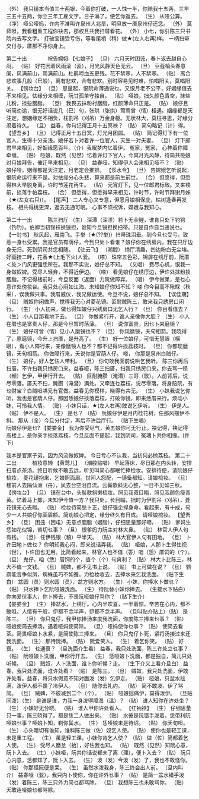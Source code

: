 <!-- { "loadSidebar": true } -->
（外） 我只镜本当值三十两银，今着你打破，一人蚀一半，你赔我十五两，三年三五十五两，你立三年工雇文字。日子满了，便乞你返去。 
（生） 从哑公算。 
（净） 哑公哑妈，许内不准叫许泉州人兆旱，明旦放一厝泉州仔还恁。 
（外） 莫茹呾，我看粗重工程你袂去，那权且共我扫厝看花。 
（外） 小七，你引陈三只书院内去写文字。 
 打破宝镜受亏伤，等看尾梢（稍）做★(左人右再)样。 
 一柄扫帚交付与，厝那不净你身上。 

第二十出　　　　祝告嫦娥 
【七娘子】
（旦） 六月天时困迍，春卜返去越自心闷。 
（贴） 好花因着风雨滚（衮），月光风静天色无云。 
（旦） 豆蔻梢头春意阑，风满前山，雨满前山。杜鹃啼血五更残。花不禁寒，人不禁寒。 
（贴） 离合悲欢事几般（巳般），离有悲欢，合有悲欢。别时容易见时难，怕唱阳关，莫唱阳关。 
【傍妆台】
（旦） 思量起，恨阮命薄通说乜。又恨月老不公平，好姻缘值去不来相见。怯缘分来相缠，阮甘孤单守独自。 
（贴） 哑娘，拙久颜色青空，抹些儿粉，掞些胭脂。 
（旦） 我畏去抹粉衬胭脂，红颜薄命只正是。 
（贴） 娘仔且听简劝谕，恨无好话说几（巳）句，张珙（张拱）莺莺曾（情）相遇。姻缘都是天注定，想姻缘定不相负，枉割吊（刈吊）万金身躯。无状林大，莫枉寻思，好缘分须着待久。 
（旦） 益春，你句记得正月十五冥袂？ 
（贴） 简句略记（计）得。 
【望吾乡】
（旦） 记得正月十五日冥，灯光月团圆。 
（贴） 简记得灯下有一位官人，生得十分亲浅。娘仔若卜对着许一位官人，天生一对夫妻。 
（旦） 灯下郎君早来相见，好姻缘愿百年。（介）我眠梦内忆着伊。 
 冤家，冤家， 
 心神着你障牵缠。 
（贴） 哑娘，既然（见然）忆着许灯下官人，今冥月光风静，待简共哑娘对月娘拜告，催迁早来相见。 
（旦） 益春哑，知得伊人会来相见哑不？ 
（贴） 娘仔哑，姻缘都是天注定，月老定会推排。 
【浆水令】
（旦） 告嫦娥乞听说起，恨阮命运行来不是。对怯缘分心头悲，算来都是前生前世。 
（合） 但愿得，但愿得林大早脱身离，许时节莲花再生。 
（贴） 元宵灯下，见一位郎君标致。又来楼前，掞落手帕荔枝。 
（合） 但愿得，但愿得早来相见，许时节，许时节拜谢月姊（★(左女右只)）。 
【尾声】
 二人专心又专意，但愿月娘相保庇，枯树逢春再发枝。 
 相共得桃更深，返去无通可眠。 
 心事不须祝诉，嫦娥与我知心。 

第二十一出　　　陈三扫厅 
（生） 深潭（深漂）若卜无金鲤，谁肯只处下钓钩（钓钓）。伯卿当初锦袄换镜担，谁知今旦镜担换扫帚。只是自作自当通说乜。 
【一封书】
 秋风起，雁南飞。手举（★(??举)）扫帚珠泪垂。到今旦乜受亏，致惹一身乜受累。我是官员有荫仔，今到只处卜看谁？娘仔你在绣房内，我在只厅边身无归。死到阴司共恁相随。 
【驻云飞】
（潮腔） 绣厅清趣，四边粉白无尘埃。好画挂二畔，花香★(上毛下火)人爱。 
（嗏） 珠帘五色彩，锦屏在绣厅前，阮厝＜处＞门风更强恁所在。我那不实说，娘仔总不知。 
（又唱） 费尽心机，恨我一身做奴婢。受尽人轻弃，不得近伊边。 
（嗏） 看见娘仔在绣厅边，伊许处抹粉掞胭脂。不记得楼前时，今旦反面（返面）力阮做障弃。 
（唱） 伊今做呆，是乜心意许处傍妆台。我只处心闷如江海，未知娘仔你知不知？ 
 嗏 
 你今目高不瞅睬（秋采），误我做只事。我厝威仪，我兄做运使。今旦不说，娘仔总不知。 
【误佳期】
（旦） 贼奴你闲做声，搅得我无心对菱花镜。叵耐贼陈三，敢来我只绣房口闲行。 
（生） 小人初来，做乜得知娘仔只绣房口无乞人行？ 
（旦） 你目看值去？ 
（生） 小人目那看地下去。 
（旦） 你做紧行开，谁人亲像你大胆？ 
（生） 小人在厝也是富贵人仔，那是今旦暂时落薄。 
（旦） 说你富贵，因乜卜来磨镜？ 
（生） 娘仔可曾（情）见小人磨镜也不？ 
（旦） 你现磨镜，夭句相箭。我晓得了，原磨镜，今升上扫厝，是升高了。 
（生） 好一位娘仔，可惜无慧眼（横眼），看小人障行来，亲像磨镜人也不？都不记得许掞荔枝时。 
（旦） 你都现磨镜，夭句相箭。 
 你做障行来，夭说你是官荫人仔。 
 嗏， 
 你那是泉州白贼仔。 
（生） 娘仔，好人乞怯人带利。 
（旦） 你句敢我面前说哄乞我听。 
 陈三你再后扫厝，不许扫我只绣房口来。益春哑，陈三扫厝，扫我只绣房口来。你去骂一顿（频）乞伊，甲伊行开去。 
（贴） 叵耐腌臜（淹潜）三哥（歌）。人前背后，说尽零落。厝夭不扫，腌臜（淹潜）满处。又牵连乜荔枝，说尽零落。将身赔阮，有乜财宝？白贼呾哄兄有官做。益春见你模样，晓得有共无。 
（生） 小妹我说乞你听，我也是官荫人仔。那因恁娘仔掞落荔枝，打破你镜，即来恁厝来行。烦动小妹，可怜我人情。 
（贴） 小妹只话，★(左人右再)敢说乞伊听。 
（生） 伊是人。 
（贴） 伊不是人。 
（生） 是乜？ 
（贴） 阮娘仔伊是月内桂花树，任那风摆伊不斜。 
 那从（全）今旦分付定，再后不许后厅行。 
（贴下生唱）  
 阮娘仔伊是乜? 
【娄娄金】
 我为你受尽气，黄五娘你可无行止。袂记得，袂记得高楼上，是你亲手掞落荔枝。今旦反面不提起，我到阴司，冤魂卜共你相缠。(并下) 
  
 我本是官家子弟，因为风流做奴婢。 
 今日亏心不认我，当初何必抛荔枝。 
第二十二出　　　梳妆意懒 
【黄莺儿】
（潮腔贴唱） 早起落床，尽日那在内头转，安排扫厝点茶汤。终日听候不敢去远，听见叫简心都眠忙捧检妆。安排待便，请阮娘仔梳妆。 
 菱花镜抱来，乞娘照面眉。世间人怨配，一镜备都知。请娘梳妆。 
（旦） 楼前人去隔仙洲（舟），凤去台空泪自流。云鬓欹斜无心整，一日不见如三秋。 
【傍妆台】
（旦） 镜在台中，头髻欹斜懒梳妆。照见我双目瞈，照见我颜色瘦青黄。忆着马上郎，未知伊今值一方？我只处，长目瞈，拙时为伊割吊（刈吊），菱花镜无心去瞈。 
（贴） 检妆待简愁卜正，娘仔强企捍身命。看起来，有十成，句少一人共娘仔你画眉额。简劝娘心把定，缘分终久有日成。 
 请哑娘梳妆。 
【望吾乡】
（旦） 困迍（困屯）无意点胭脂（姻脂），仔细思量那好啼。 
（贴） 爹妈生恁如花似锦，苦切乜事？ 
（旦） 恨爹妈力阮主对林大鼻。 
（贴） 林官人伊人句有钱。 
（旦） 任伊钱银（粮）平半天。 
（贴） 林大官伊人句有田地。 
（旦） 卜许田地卜做乜？ 
 你明知我心闷，即来说话弄我。 
（贴） 哑娘，人那卜生得怯视（世），卜许田也无用。比简看起来，林官人也不值（答）咱（恁）厝饲的（个）。 
（旦） 鬼仔，咱（恁）厝饲的个，值个（个）句爽利？ 
（贴） 林大卜比陈三，林大不值一文钱。 
（旦） 贼婢，都不见书上说。 
（贴） 书上可做在说？ 
（旦） 鹦鹉能言争似凤，蜘蛛虽巧不如蚕。力检妆收去，去捧水来乞我洗面。 
（贴下生白） 盆圆（员）则水圆（员），盆方则水方。 
（生） 小妹，你捧水卜做乜？ 
（贴） 只水捧卜乞阮哑娘洗面。 
（生） 待阮替小妹你捧去。 
（生接水下贴白） 你向爱伏事人，你卜捧去，不畏阮哑娘仔骂你？ 
（贴下生介）  
【娄娄金】
（生） 捧盆水，上绣厅。心内半欢喜，一半着惊。辛苦在心内，都不敢呾。人情有千般，伊都不念半声，伊都不念半声。 
（旦叫贴介贴上）（贴） 是陈三。 
（旦） 你只鬼仔，我甲你捧汤来度我洗面，你度陈三捧来乜事？ 
（贴） 哑娘使简去捧汤，遇着哑妈使简除。 
（旦） 哑妈使你乜事？ 
（贴） 使简去看茶。简畏哑娘卜水紧，是简使陈三捧来。 
（旦） 你只鬼仔卜死，紧将汤接过来还我洗面。 
（生） 那待阮捧。 
（贴） 阮爱笑人。 
（生） 着乞你笑。 
（贴） 好衰。 
（生） 乜通衰？ 
（旦洗面介生看） 益春，我只处洗面，陈三许处立乜事？ 
（贴） 阮哑娘卜洗面，甲你行开去。 
（生） 恁哑娘卜洗面，都是独自，简儿只处听候。 
（旦） 贼奴，人卜洗面，谁卜你听候？走。 
（生下介又上看介旦白） 益春，我只处洗面，谁许处看？ 
（贴） 是陈三。 
（旦） 贼奴，我只处洗面，伊敢许处看。益春，将只水假意不知对面泼（发）乞伊走。 
（贴） 哑娘，只盆水拙满，泼伊人都不畏了冷伊人。 
（旦） 随你去礼约。 
（贴） 简不敢泼，伊了骂简。 
（旦） 贼婢，不彼减到二个（个）。 
（贴） 哑娘拙痛伊，莫得泼伊。 
（旦贴同泼）（生） 是谁是谁，力我一身泼得障湿（温）？ 
（贴） 谁人知你在许处坐？ 
（生） 小妹好无分晓。 
（贴） 谁人甲你许处看人。 
【红衲袄】
（生） 仔细思量只一事，陈三晓得了。都是恁二人做出来。 
（贴） 水彼是阮错手泼着，恁带利阮哑娘乜事？哑娘卜知，剃你鬓水。 
（生） 恁哑娘未是待诏。 
（贴） 你夭句呾。 
（生） 心头暗切有谁知，谁料陈三做（佐）奴乞人使。 
（贴） 使你也是轻工课，未是重工程。 
（生） 虽是轻工课，小妹你肯乞人使？ 
（贴） 做（佐）简都着乞人使。 
（生） 受尽人磨怠（抬），好怯我也知。 
（贴） 既然（见然）知阮心意，阮卜入去。 
（生） 小妹哑，阮共你话说都未了离（理），便卜入去？ 
（贴） 阮只心内意，恁都知了，阮卜入去。 
（生） 泼（发）今泼（发）了，我也不敢怪你。 
（贴） 你那怪阮便是呆。 
（生） 虽然水泼我身，陈三终会出人前。 
（旦内叫介） 益春哑（亚），我只内卜使你，你在许外乜事？ 
（贴） 是简一盆水错手泼（发）着陈三，陈三只外力简乜都骂除。 
（旦） 我想陈三也未敢骂你。 
（贴） 夭敢连哑娘乜都骂除。 
